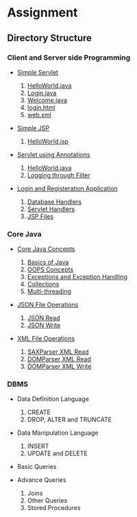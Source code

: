 # Assignment

## Directory Structure

### Client and Server side Programming

* [Simple Servlet](./Client%20and%20Server%20side%20Programming/simple_servlet/)

    1. [HelloWorld.java](./Client%20and%20Server%20Side%20Programming/simple_servlet/src/main/java/HelloWorld.java)
    2. [Login.java](./Client%20and%20Server%20Side%20Programming/simple_servlet/src/main/java/Login.java)
    3. [Welcome.java](./Client%20and%20Server%20Side%20Programming/simple_servlet/src/main/java/Welcome.java)
    4. [login.html](./Client%20and%20Server%20Side%20Programming/simple_servlet/src/main/webapp/login.html)
    5. [web.xml](./Client%20and%20Server%20Side%20Programming/simple_servlet/src/main/webapp/WEB-INF/web.xml)

* [Simple JSP](./Client%20and%20Server%20side%20Programming/simple_jsp/)

    1. [HelloWorld.jsp](./Client%20and%20Server%20side%20Programming/simple_jsp/src/main/webapp/HelloWorld.jsp)

* [Servlet using Annotations](./Client%20and%20Server%20side%20Programming/servlet_annotations/)

    1. [HelloWorld.java](./Client%20and%20Server%20side%20Programming/servlet_annotations/src/main/java/HelloWorld.java)
    2. [Logging through Filter](./Client%20and%20Server%20side%20Programming/servlet_annotations/src/main/java/Logging.java)

* [Login and Registeration Application](./Client%20and%20Server%20side%20Programming/login_application/)

    1. [Database Handlers](./Client%20and%20Server%20side%20Programming/login_application/src/main/java/database_handlers/)
    2. [Servlet Handlers](./Client%20and%20Server%20side%20Programming/login_application/src/main/java/servlet_handlers/)
    3. [JSP Files](./Client%20and%20Server%20side%20Programming/login_application/src/main/webapp/)

### Core Java

* [Core Java Concepts](./Core%20Java/core_java_assignment/)

    1. [Basics of Java](./Core%20Java/Basics/)
    2. [OOPS Concepts](./Core%20Java/OOPS/)
    3. [Exceptions and Exception Handling](./Core%20Java/ExceptionHandling/)
    4. [Collections](./Core%20Java/Collections/)
    5. [Multi-threading](./Core%20Java/MultiThreading/)


* [JSON File Operations](./Core%20Java/json_io/)

    1. [JSON Read](./Core%20Java/json_io/src/main/java/json_rw/JSONRead.java)
    2. [JSON Write](./Core%20Java/json_io/src/main/java/json_rw/JSONWrite.java)

* [XML File Operations](./Core%20Java/xml_io/)

    1. [SAXParser XML Read](./Core%20Java/xml_io/src/main/java/xml_io/XMLRead.java)
    2. [DOMParser XML Read](./Core%20Java/xml_io/src/main/java/xml_io/XMLReaderDOM.java)
    3. [DOMParser XML Write](./Core%20Java/xml_io/src/main/java/xml_io/XMLWriterDOM.java)

### DBMS


* Data Definition Language

    1. CREATE
    2. DROP, ALTER and TRUNCATE

* Data Manipulation Language

    1. INSERT
    2. UPDATE and DELETE

* Basic Queries
    

* Advance Queries
    
    1. Joins
    2. Other Queries
    3. Stored Procedures

